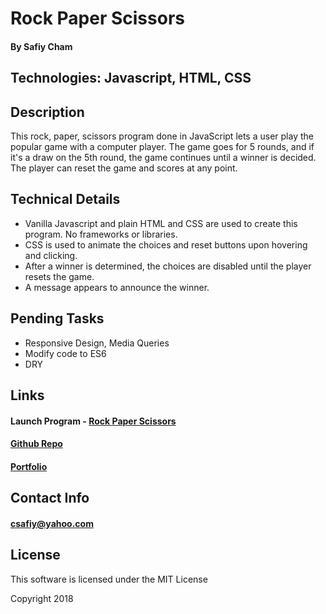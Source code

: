 # Rock Paper Scissors
#### By Safiy Cham

## Technologies: Javascript, HTML, CSS

## Description

This rock, paper, scissors program done in JavaScript lets a user play the popular game with a computer player. The game goes for 5 rounds, and if it's a draw on the 5th round, the game continues until a winner is decided. The player can reset the game and scores at any point.

## Technical Details

* Vanilla Javascript and plain HTML and CSS are used to create this program. No frameworks or libraries.
* CSS is used to animate the choices and reset buttons upon hovering and clicking.
* After a winner is determined, the choices are disabled until the player resets the game.
* A message appears to announce the winner.

## Pending Tasks

* Responsive Design, Media Queries
* Modify code to ES6
* DRY

## Links

#### Launch Program - [Rock Paper Scissors](https://safiyc.github.io/rock-paper-scissors)

#### [Github Repo](https://github.com/safiyc/Rock-Paper-Scissors.git)

#### [Portfolio](http://www.safiycham.com/)

## Contact Info

#### csafiy@yahoo.com

## License

This software is licensed under the MIT License

Copyright 2018